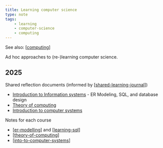 ```yaml
---
title: Learning computer science
type: note
tags:
    - learning
    - computer-science
    - computing
---
```


See also: [[computing]]

Ad hoc approaches to (re-)learning computer science.

## 2025

Shared reflection documents (informed by [[shared-learning-journal]])

- [Introduction to Information systems](https://docs.google.com/document/d/1z4LnMoXDfPQ3VP2cD6QWPbA4NOJiFih_y7KY7kkNAmU/edit?pli=1&tab=t.0) - ER Modeling, SQL, and database design
- [Theory of computing](https://docs.google.com/document/d/1MEiRa2Qv17Ag--ryCW6-Pjp1lqrCkeg8wKlYVHAzHpw/edit?tab=t.0#heading=h.s8hpspoetdd) 
- [Introduction to computer systems](https://docs.google.com/document/d/1XGfyi5omXjfnDHBsoi3r3S1lInKnpB0m5zk9zt9Wy_I/edit?tab=t.0#heading=h.s8hpspoetdd)

Notes for each course

- [[er-modelling]] and [[learning-sql]]
- [[theory-of-computing]]
- [[into-to-computer-systems]]

[//begin]: # "Autogenerated link references for markdown compatibility"
[computing]: ../computing "Computing"
[shared-learning-journal]: ../../Learning/shared-learning-journal "Shared learning journal"
[er-modelling]: er-modelling "ER modelling and SQL"
[learning-sql]: learning-sql "Learning SQL"
[theory-of-computing]: theory-of-computing "Theory of computing"
[into-to-computer-systems]: into-to-computer-systems "into-to-computer-systems"
[//end]: # "Autogenerated link references"